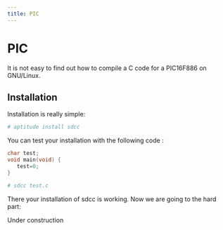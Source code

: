```yaml
---
title: PIC
---
```


# PIC

It is not easy to find out how to compile a C code for a PIC16F886 on GNU/Linux.

## Installation

Installation is really simple:

``` bash
# aptitude install sdcc
```

You can test your installation with the following code :

``` c
char test;
void main(void) {
   test=0;
}
```

``` bash
# sdcc test.c
```

There your installation of sdcc is working. Now we are going to the hard part:

Under construction


